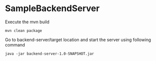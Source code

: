 # SampleBackendServer

Execute the mvn build

```mvn clean package```

Go to backend-server/target location and start the server using following command

```java -jar backend-server-1.0-SNAPSHOT.jar```
